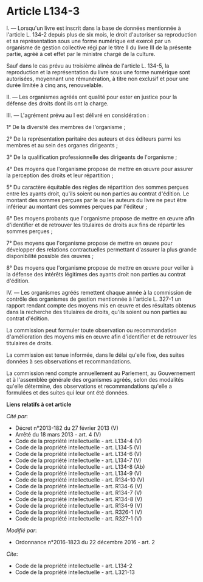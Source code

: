 # Article L134-3

I. ― Lorsqu'un livre est inscrit dans la base de données mentionnée à l'article L. 134-2 depuis plus de six mois, le droit
d'autoriser sa reproduction et sa représentation sous une forme numérique est exercé par un organisme de gestion collective
régi par le titre II du livre III de la présente partie, agréé à cet effet par le ministre chargé de la culture. 

Sauf dans le cas prévu au troisième alinéa de l'article L. 134-5, la reproduction et la représentation du livre sous une
forme numérique sont autorisées, moyennant une rémunération, à titre non exclusif et pour une durée limitée à cinq ans,
renouvelable. 

II. ― Les organismes agréés ont qualité pour ester en justice pour la défense des droits dont ils  ont la charge. 

III. ― L'agrément prévu au I est délivré en considération : 

1° De la diversité des membres de l'organisme ; 

2° De la représentation paritaire des auteurs et des éditeurs parmi les membres et au sein des organes dirigeants ; 

3° De la qualification professionnelle des dirigeants de l'organisme ; 

4° Des moyens que l'organisme propose de mettre en œuvre pour assurer la perception des droits et leur répartition ; 

5° Du caractère équitable des règles de répartition des sommes perçues entre les ayants droit, qu'ils soient ou non parties
au contrat d'édition. Le montant des sommes perçues par le ou les auteurs du livre ne peut être inférieur au montant des
sommes perçues par l'éditeur ; 

6° Des moyens probants que l'organisme propose de mettre en œuvre afin d'identifier et de retrouver les titulaires de droits
aux fins de répartir les sommes perçues ; 

7° Des moyens que l'organisme propose de mettre en œuvre pour développer des relations contractuelles permettant d'assurer la
plus grande disponibilité possible des œuvres ; 

8° Des moyens que l'organisme propose de mettre en œuvre pour veiller à la défense des intérêts légitimes des ayants droit
non parties au contrat d'édition. 

IV. ― Les organismes agréés remettent chaque année à la commission de contrôle des organismes de gestion mentionnée à
l'article L. 327-1 un rapport rendant compte des moyens mis en œuvre et des résultats obtenus dans la recherche des
titulaires de droits, qu'ils soient ou non parties au contrat d'édition. 

La commission peut formuler toute observation ou recommandation d'amélioration des moyens mis en œuvre afin d'identifier et
de retrouver les titulaires de droits. 

La commission est tenue informée, dans le délai qu'elle fixe, des suites données à ses observations et recommandations. 

La commission rend compte annuellement au Parlement, au Gouvernement et à l'assemblée générale des organismes agréés, selon
des modalités qu'elle détermine, des observations et recommandations qu'elle a formulées et des suites qui leur ont été
données.

**Liens relatifs à cet article**

_Cité par_:

  - Décret n°2013-182 du 27 février 2013 (V)
  - Arrêté du 18 mars 2013 - art. 4 (V)
  - Code de la propriété intellectuelle - art. L134-4 (V)
  - Code de la propriété intellectuelle - art. L134-5 (V)
  - Code de la propriété intellectuelle - art. L134-6 (V)
  - Code de la propriété intellectuelle - art. L134-7 (V)
  - Code de la propriété intellectuelle - art. L134-8 (Ab)
  - Code de la propriété intellectuelle - art. L134-9 (V)
  - Code de la propriété intellectuelle - art. R134-10 (V)
  - Code de la propriété intellectuelle - art. R134-6 (V)
  - Code de la propriété intellectuelle - art. R134-7 (V)
  - Code de la propriété intellectuelle - art. R134-8 (V)
  - Code de la propriété intellectuelle - art. R134-9 (V)
  - Code de la propriété intellectuelle - art. R326-1 (V)
  - Code de la propriété intellectuelle - art. R327-1 (V)

_Modifié par_:

  - Ordonnance n°2016-1823 du 22 décembre 2016 - art. 2

_Cite_:

  - Code de la propriété intellectuelle - art. L134-2
  - Code de la propriété intellectuelle - art. L321-13
